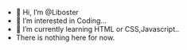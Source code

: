 - 👋 Hi, I’m @Liboster
- 👀 I’m interested in Coding...
- 🌱 I’m currently learning HTML or CSS,Javascript..
- There is nothing here for now.
<!---
libostergamer/libostergamer is a ✨ special ✨ repository because its `README.md` (this file) appears on your GitHub profile.
You can click the Preview link to take a look at your changes.
--->
